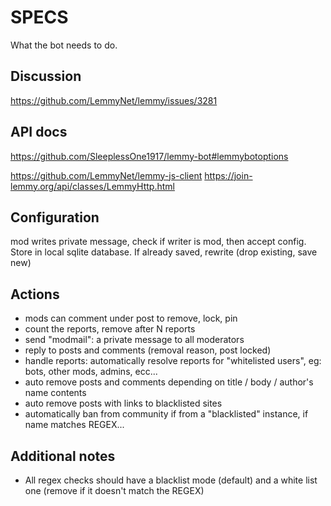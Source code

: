 # SPECS

What the bot needs to do.

## Discussion
https://github.com/LemmyNet/lemmy/issues/3281

## API docs
https://github.com/SleeplessOne1917/lemmy-bot#lemmybotoptions

https://github.com/LemmyNet/lemmy-js-client
https://join-lemmy.org/api/classes/LemmyHttp.html

## Configuration
mod writes private message, check if writer is mod, then accept config. Store in local sqlite database. If already saved, rewrite (drop existing, save new)
## Actions
- mods can comment under post to remove, lock, pin
- count the reports, remove after N reports
- send "modmail": a private message to all moderators
- reply to posts and comments (removal reason, post locked)
- handle reports: automatically resolve reports for "whitelisted users", eg: bots, other mods, admins, ecc...
- auto remove posts and comments depending on title / body / author's name contents
- auto remove posts with links to blacklisted sites
- automatically ban from community if from a "blacklisted" instance, if name matches REGEX...


## Additional notes
- All regex checks should have a blacklist mode (default) and a white list one (remove if it doesn't match the REGEX)